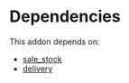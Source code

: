 # Dependencies

This addon depends on:

- [sale_stock](../../../../../oca-ocb-sale/odoo-bringout-oca-ocb-sale_stock)
- [delivery](../../../../../oca-ocb-warehouse/odoo-bringout-oca-ocb-delivery)
